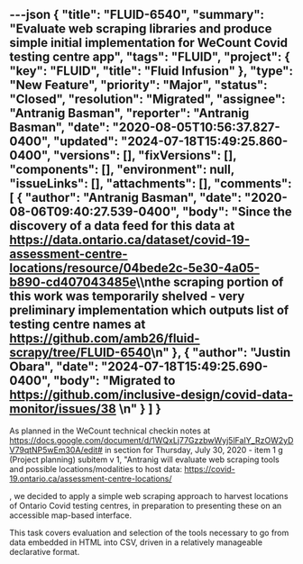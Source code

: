 ---json
{
  "title": "FLUID-6540",
  "summary": "Evaluate web scraping libraries and produce simple initial implementation for WeCount Covid testing centre app",
  "tags": "FLUID",
  "project": {
    "key": "FLUID",
    "title": "Fluid Infusion"
  },
  "type": "New Feature",
  "priority": "Major",
  "status": "Closed",
  "resolution": "Migrated",
  "assignee": "Antranig Basman",
  "reporter": "Antranig Basman",
  "date": "2020-08-05T10:56:37.827-0400",
  "updated": "2024-07-18T15:49:25.860-0400",
  "versions": [],
  "fixVersions": [],
  "components": [],
  "environment": null,
  "issueLinks": [],
  "attachments": [],
  "comments": [
    {
      "author": "Antranig Basman",
      "date": "2020-08-06T09:40:27.539-0400",
      "body": "Since the discovery of a data feed for this data at <https://data.ontario.ca/dataset/covid-19-assessment-centre-locations/resource/04bede2c-5e30-4a05-b890-cd407043485e>\\\nthe scraping portion of this work was temporarily shelved - very preliminary implementation which outputs list of testing centre names at <https://github.com/amb26/fluid-scrapy/tree/FLUID-6540>\n"
    },
    {
      "author": "Justin Obara",
      "date": "2024-07-18T15:49:25.690-0400",
      "body": "Migrated to <https://github.com/inclusive-design/covid-data-monitor/issues/38>&#x20;\n"
    }
  ]
}
---
As planned in the WeCount technical checkin notes at <https://docs.google.com/document/d/1WQxLj77GzzbwWyj5lFaIY_RzOW2yDV79qtNP5wEm30A/edit#> in section for Thursday, July 30, 2020 - item 1 g (Project planning) subitem v 1, "Antranig will evaluate web scraping tools and possible locations/modalities to host data: <https://covid-19.ontario.ca/assessment-centre-locations/>

, we decided to apply a simple web scraping approach to harvest locations of Ontario Covid testing centres, in preparation to presenting these on an accessible map-based interface.

This task covers evaluation and selection of the tools necessary to go from data embedded in HTML into CSV, driven in a relatively manageable declarative format.

        